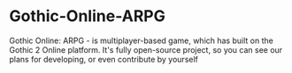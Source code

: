 # Gothic-Online-ARPG

Gothic Online: ARPG - is multiplayer-based game, which has built on the Gothic 2 Online platform. It's fully open-source project, so you can see our plans for developing, or even contribute by yourself
